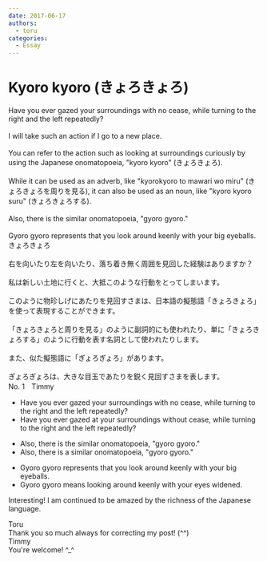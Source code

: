 ```yaml
---
date: 2017-06-17
authors:
  - toru
categories:
  - Essay
---
```


<h1 id="subject_show">Kyoro kyoro (きょろきょろ)</h1>
<div class="date" hidden>Jun 17, 2017 20:12</div>
<div id="post"><div id="body_show_ori">
Have you ever gazed your surroundings with no cease, while turning to the right and the left repeatedly?<br/><br/>I will take such an action if I go to a new place.<br/><br/>You can refer to the action such as looking at surroundings curiously by using the Japanese onomatopoeia, "kyoro kyoro" (きょろきょろ). <br/><br/>While it can be used as an adverb, like "kyorokyoro to mawari wo miru" (きょろきょろを周りを見る), it can also be used as an noun, like "kyoro kyoro suru" (きょろきょろする).<br/><br/>Also, there is the similar onomatopoeia, "gyoro gyoro."<br/><br/>Gyoro gyoro represents that you look around keenly with your big eyeballs.
</div></div>

<!-- more -->

<div id="post_ja"><div id="body_show_mo">
きょろきょろ<br/><br/>右を向いたり左を向いたり、落ち着き無く周囲を見回した経験はありますか？<br/><br/>私は新しい土地に行くと、大抵このような行動をとってしまいます。<br/><br/>このように物珍しげにあたりを見回すさまは、日本語の擬態語「きょろきょろ」を使って表現することができます。<br/><br/>「きょろきょろと周りを見る」のように副詞的にも使われたり、単に「きょろきょろする」のように行動を表す名詞として使われたりします。<br/><br/>また、似た擬態語に「ぎょろぎょろ」があります。<br/><br/>ぎょろぎょろは、大きな目玉であたりを鋭く見回すさまを表します。
</div></div>
<div id="block"><div class="first_name"> No. 1　<span class="just_name">Timmy</span></div><div id="block2">
<ul class="correction_field">
<li class="incorrect">Have you ever gazed your surroundings with no cease, while turning to the right and the left repeatedly?</li>
<li class="corrected correct">
Have you ever gazed <span class="f_blue">at</span> your surroundings with<span class="f_blue">out</span> cease, while turning to the right and the left repeatedly?
</li>
</ul>
<ul class="correction_field">
<li class="incorrect">Also, there is the similar onomatopoeia, "gyoro gyoro."</li>
<li class="corrected correct">
Also, there is <span class="f_blue">a</span> similar onomatopoeia, "gyoro gyoro."
</li>
</ul>
<ul class="correction_field">
<li class="incorrect">Gyoro gyoro represents that you look around keenly with your big eyeballs.</li>
<li class="corrected correct">
Gyoro gyoro <span class="f_blue">means </span>look<span class="f_blue">ing</span> around keenly with your eyes <span class="f_blue">widened</span>.
</li>
</ul>
<p class="comment_small">
 Interesting! I am continued to be amazed by the richness of the Japanese language.
</p>

</div><div class="name"><span class="just_name">Toru</span><br>
Thank you so much always for correcting my post! (^^)
</div>
<div class="name"><span class="just_name">Timmy</span><br>
You're welcome! ^_^
</div>
</div>
